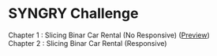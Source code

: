# SYNGRY Challenge
Chapter 1 : Slicing Binar Car Rental (No Responsive) ([Preview](https://htmlpreview.github.io/?https://github.com/fchrl03/syngry-challenge/blob/master/challenge-01/index.html "Challenge 1")) <br/>
Chapter 2 : Slicing Binar Car Rental (Responsive) <br/>
